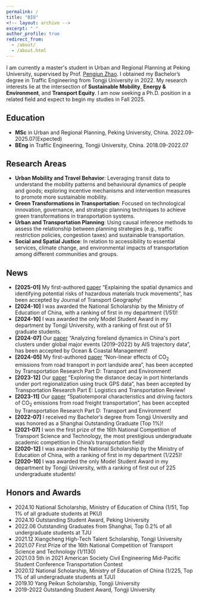 ```yaml
---
permalink: /
title: "BIO"
<!-- layout: archive -->
excerpt: " "
author_profile: true
redirect_from: 
  - /about/
  - /about.html
---
```


I am currently a master's student in Urban and Regional Planning at Peking University, supervised by Prof. [Pengjun Zhao](https://urban.pkusz.edu.cn/info/1013/3181.htm). I obtained my Bachelor’s degree in Traffic Engineering from Tongji University in 2022. My research interests lie at the intersection of **Sustainable Mobility**, **Energy & Environment**, and **Transport Equity**. I am now seeking a Ph.D. position in a related field and expect to begin my studies in Fall 2025.


Education
------
* **MSc** in Urban and Regional Planning, Peking University, China. 2022.09-2025.07(Expected)
* **BEng** in Traffic Engineering, Tongji University, China. 2018.09-2022.07


Research Areas
------
* **Urban Mobility and Travel Behavior**: Leveraging transit data to understand the mobility patterns and behavioural dynamics of people and goods; exploring incentive mechanisms and intervention measures to promote more sustainable mobility.
* **Green Transformations in Transportation**: Focused on technological innovation, governance, and strategic planning techniques to achieve green transformations in transportation systems.
* **Urban and Transportation Planning**: Using causal inference methods to assess the relationship between planning strategies (e.g., traffic restriction policies, congestion taxes) and sustainable transportation. 
* **Social and Spatial Justice**: In relation to accessibility to essential services, climate change, and environmental impacts of transportation among different communities and groups.


News
------
* **[2025-01]** My first-authored [paper](https://doi.org/10.1016/j.jtrangeo.2025.104125) “Explaining the spatial dynamics and identifying potential risks of hazardous materials truck movements”, has been accepted by Journal of Transport Geography!
* **[2024-10]** I was awarded the National Scholarship by the Ministry of Education of China, with a ranking of first in my department (1/51)!
* **[2024-10]** I was awarded the only Model Student Award in my department by Tongji University, with a ranking of first out of 51 graduate students. 
* **[2024-07]** Our [paper](https://doi.org/10.1016/j.ocecoaman.2024.107269) “Analyzing foreland dynamics in China's port clusters under global major events (2019–2022) by AIS trajectory data”, has been accepted by Ocean & Coastal Management!
* **[2024-05]** My first-authored [paper](https://doi.org/10.1016/j.trd.2024.104264) “Non-linear effects of CO<sub>2</sub> emissions from road transport in port landside area”, has been accepted by Transportation Research Part D: Transport and Environment!
* **[2023-12]** Our [paper](https://doi.org/10.1016/j.tre.2023.103390) “Exploring the distance decay in port hinterlands under port regionalization using truck GPS data”, has been accepted by Transportation Research Part E: Logistics and Transportation Review!
* **[2023-11]** Our [paper](https://doi.org/10.1016/j.trd.2023.103983) “Spatiotemporal characteristics and driving factors of CO<sub>2</sub> emissions from road freight transportation”, has been accepted by Transportation Research Part D: Transport and Environment!
* **[2022-07]** I received my Bachelor’s degree from Tongji University and was honored as a Shanghai Outstanding Graduate (Top 1%)!
* **[2021-07]** I won the first prize of the 16th National Competition of Transport Science and Technology, the most prestigious undergraduate academic competition in China’s transportation field!
* **[2020-12]** I was awarded the National Scholarship by the Ministry of Education of China, with a ranking of first in my department (1/225)!
* **[2020-10]** I was awarded the only Model Student Award in my department by Tongji University, with a ranking of first out of 225 undergraduate students!


Honors and Awards
------
* 2024.10 National Scholarship, Ministry of Education of China (1/51, Top 1% of all graduate students at PKU)
* 2024.10 Outstanding Student Award, Peking University
* 2022.06 Outstanding Graduates from Shanghai, Top 0.2% of all undergraduate students at TJU
* 2021.12 Xiangcheng High-Tech Talent Scholarship, Tongji University
* 2021.07 First Prize of the 16th National Competition of Transport Science and Technology (1/1130)
* 2021.03 5th in 2021 American Society Civil Engineering Mid-Pacific Student Conference Transportation Contest
* 2020.12 National Scholarship, Ministry of Education of China (1/225, Top 1% of all undergraduate students at TJU)
* 2019.10 Yang Peikun Scholarship, Tongji University
* 2019-2022 Outstanding Student Award, Tongji University

<!-- Google tag (gtag.js) -->
<script async src="https://www.googletagmanager.com/gtag/js?id=G-Y47E4YWEVD"></script>
<script>
  window.dataLayer = window.dataLayer || [];
  function gtag(){dataLayer.push(arguments);}
  gtag('js', new Date());

  gtag('config', 'G-Y47E4YWEVD');
</script>
